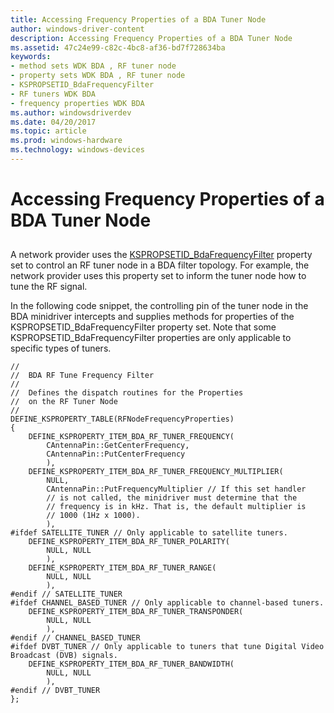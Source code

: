 ```yaml
---
title: Accessing Frequency Properties of a BDA Tuner Node
author: windows-driver-content
description: Accessing Frequency Properties of a BDA Tuner Node
ms.assetid: 47c24e99-c82c-4bc8-af36-bd7f728634ba
keywords:
- method sets WDK BDA , RF tuner node
- property sets WDK BDA , RF tuner node
- KSPROPSETID_BdaFrequencyFilter
- RF tuners WDK BDA
- frequency properties WDK BDA
ms.author: windowsdriverdev
ms.date: 04/20/2017
ms.topic: article
ms.prod: windows-hardware
ms.technology: windows-devices
---
```


# Accessing Frequency Properties of a BDA Tuner Node


## <a href="" id="ddk-accessing-frequency-properties-of-a-bda-tuner-node-ksg"></a>


A network provider uses the [KSPROPSETID\_BdaFrequencyFilter](https://msdn.microsoft.com/library/windows/hardware/ff566542) property set to control an RF tuner node in a BDA filter topology. For example, the network provider uses this property set to inform the tuner node how to tune the RF signal.

In the following code snippet, the controlling pin of the tuner node in the BDA minidriver intercepts and supplies methods for properties of the KSPROPSETID\_BdaFrequencyFilter property set. Note that some KSPROPSETID\_BdaFrequencyFilter properties are only applicable to specific types of tuners.

```
//
//  BDA RF Tune Frequency Filter
//
//  Defines the dispatch routines for the Properties
//  on the RF Tuner Node
//
DEFINE_KSPROPERTY_TABLE(RFNodeFrequencyProperties)
{
    DEFINE_KSPROPERTY_ITEM_BDA_RF_TUNER_FREQUENCY(
        CAntennaPin::GetCenterFrequency,
        CAntennaPin::PutCenterFrequency
        ),
    DEFINE_KSPROPERTY_ITEM_BDA_RF_TUNER_FREQUENCY_MULTIPLIER(
        NULL,
        CAntennaPin::PutFrequencyMultiplier // If this set handler 
        // is not called, the minidriver must determine that the 
        // frequency is in kHz. That is, the default multiplier is 
        // 1000 (1Hz x 1000).
        ),
#ifdef SATELLITE_TUNER // Only applicable to satellite tuners.
    DEFINE_KSPROPERTY_ITEM_BDA_RF_TUNER_POLARITY(
        NULL, NULL
        ),
    DEFINE_KSPROPERTY_ITEM_BDA_RF_TUNER_RANGE(
        NULL, NULL
        ),
#endif // SATELLITE_TUNER
#ifdef CHANNEL_BASED_TUNER // Only applicable to channel-based tuners.
    DEFINE_KSPROPERTY_ITEM_BDA_RF_TUNER_TRANSPONDER(
        NULL, NULL
        ),
#endif // CHANNEL_BASED_TUNER
#ifdef DVBT_TUNER // Only applicable to tuners that tune Digital Video Broadcast (DVB) signals.
    DEFINE_KSPROPERTY_ITEM_BDA_RF_TUNER_BANDWIDTH(
        NULL, NULL
        ),
#endif // DVBT_TUNER
};
```

 

 




